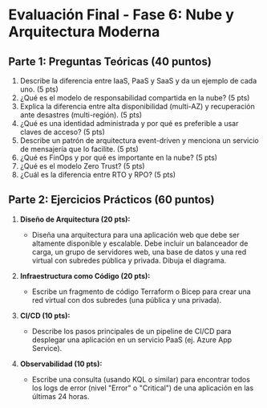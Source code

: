 # Evaluación Final - Fase 6: Nube y Arquitectura Moderna

## Parte 1: Preguntas Teóricas (40 puntos)

1. Describe la diferencia entre IaaS, PaaS y SaaS y da un ejemplo de cada uno. (5 pts)
2. ¿Qué es el modelo de responsabilidad compartida en la nube? (5 pts)
3. Explica la diferencia entre alta disponibilidad (multi-AZ) y recuperación ante desastres (multi-región). (5 pts)
4. ¿Qué es una identidad administrada y por qué es preferible a usar claves de acceso? (5 pts)
5. Describe un patrón de arquitectura event-driven y menciona un servicio de mensajería que lo facilite. (5 pts)
6. ¿Qué es FinOps y por qué es importante en la nube? (5 pts)
7. ¿Qué es el modelo Zero Trust? (5 pts)
8. ¿Cuál es la diferencia entre RTO y RPO? (5 pts)

## Parte 2: Ejercicios Prácticos (60 puntos)

1. **Diseño de Arquitectura (20 pts):**
   - Diseña una arquitectura para una aplicación web que debe ser altamente disponible y escalable. Debe incluir un balanceador de carga, un grupo de servidores web, una base de datos y una red virtual con subredes pública y privada. Dibuja el diagrama.

2. **Infraestructura como Código (20 pts):**
   - Escribe un fragmento de código Terraform o Bicep para crear una red virtual con dos subredes (una pública y una privada).

3. **CI/CD (10 pts):**
   - Describe los pasos principales de un pipeline de CI/CD para desplegar una aplicación en un servicio PaaS (ej. Azure App Service).

4. **Observabilidad (10 pts):**
   - Escribe una consulta (usando KQL o similar) para encontrar todos los logs de error (nivel "Error" o "Critical") de una aplicación en las últimas 24 horas.
